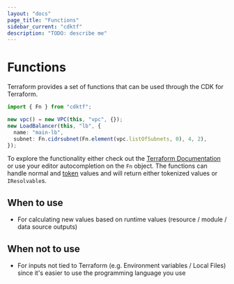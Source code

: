 ```yaml
---
layout: "docs"
page_title: "Functions"
sidebar_current: "cdktf"
description: "TODO: describe me"
---
```


# Functions

Terraform provides a set of functions that can be used through the CDK for Terraform.

```ts
import { Fn } from "cdktf";

new vpc() = new VPC(this, "vpc", {});
new LoadBalancer(this, "lb", {
  name: "main-lb",
  subnet: Fn.cidrsubnet(Fn.element(vpc.listOfSubnets, 0), 4, 2),
});
```

To explore the functionality either check out the [Terraform Documentation](https://www.terraform.io/docs/language/functions/index.html) or use your editor autocompletion on the `Fn` object. The functions can handle normal and [token](./tokens.md) values and will return either tokenized values or `IResolvable`s.

## When to use

- For calculating new values based on runtime values (resource / module / data source outputs)

## When not to use

- For inputs not tied to Terraform (e.g. Environment variables / Local Files) since it's easier to use the programming language you use